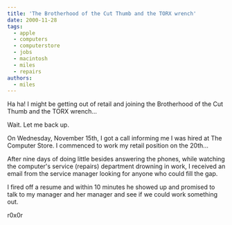 ```yaml
---
title: 'The Brotherhood of the Cut Thumb and the TORX wrench'
date: 2000-11-28
tags:
  - apple
  - computers
  - computerstore
  - jobs
  - macintosh
  - miles
  - repairs
authors:
  - miles
---
```


Ha ha! I might be getting out of retail and joining the Brotherhood of the Cut Thumb and the TORX wrench...

Wait. Let me back up.

On Wednesday, November 15th, I got a call informing me I was hired at The Computer Store. I commenced to work my retail position on the 20th...

After nine days of doing little besides answering the phones, while watching the computer's service (repairs) department drowning in work, I received an email from the service manager looking for anyone who could fill the gap.

I fired off a resume and within 10 minutes he showed up and promised to talk to my manager and her manager and see if we could work something out.

r0x0r
